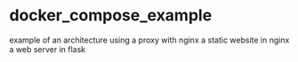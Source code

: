 # docker_compose_example
example of an architecture using a proxy with nginx a static website in nginx a web server in flask
